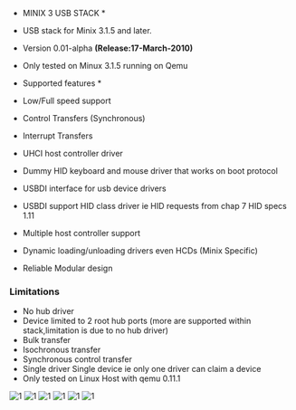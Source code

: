 * MINIX 3 USB STACK *

* USB stack for Minix 3.1.5 and later.
* Version 0.01-alpha <b>(Release:17-March-2010)</b> 
* Only tested on Minux 3.1.5 running on Qemu

* Supported features *

* Low/Full speed support
* Control Transfers (Synchronous)
* Interrupt Transfers
* UHCI host controller driver
* Dummy HID keyboard and mouse driver that works on boot protocol
* USBDI interface for usb device drivers
* USBDI support HID class driver ie HID requests from chap 7 HID specs 1.11
* Multiple host controller support
* Dynamic loading/unloading drivers even HCDs (Minix Specific)
* Reliable Modular design

<h3>Limitations</h3>

* No hub driver
* Device limited to 2 root hub ports (more are supported within stack,limitation is due to no hub driver)
* Bulk transfer
* Isochronous transfer
* Synchronous control transfer
* Single driver Single device ie only one driver can claim a device
* Only tested on Linux Host with qemu 0.11.1


 ![1](http://lh3.ggpht.com/_fEmFcVTSPyk/S6Evr_1CFVI/AAAAAAAAAYw/6gCZSzmEC20/Screenshot-34.png)
 ![1](http://lh4.ggpht.com/_fEmFcVTSPyk/S6EwI1dHi9I/AAAAAAAAAY0/fgheiod-Kws/Screenshot-35.png)
 ![1](http://lh6.ggpht.com/_fEmFcVTSPyk/S6Eq23OBXMI/AAAAAAAAAYY/tiDiVf-2wos/Screenshot-31.png)
 ![1](http://lh5.ggpht.com/_fEmFcVTSPyk/S6EtWc9eRxI/AAAAAAAAAYo/c4b3TRgS8m4/Screenshot-33.png)
 ![1](http://lh4.ggpht.com/_fEmFcVTSPyk/S6Eq3M9iKnI/AAAAAAAAAYg/4JT3eIzU8-8/Screenshot-29.png)
 ![1](http://lh6.ggpht.com/_fEmFcVTSPyk/S6Eq3LzU7gI/AAAAAAAAAYc/PEwSsWc3D3o/Screenshot-30.png) 
